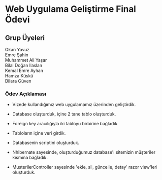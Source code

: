 # Web Uygulama Geliştirme Final Ödevi

## Grup Üyeleri

Okan Yavuz <br>
Emre Şahin<br>
Muhammet Ali Yaşar<br>
Bilal Doğan İlaslan<br>
Kemal Emre Ayhan<br>
Hamza Küskü<br>
Dilara Güven

### Ödev Açıklaması

* Vizede kullandığımız web uygulamamız üzerinden geliştirdik.

* Database oluşturduk, içine 2 tane tablo oluşturduk.

* Foreign key aracılığıyla iki tabloyu birbirine bağladık.

* Tabloların içine veri girdik.

* Databasenin scriptini oluşturduk.

* Nhibernate sayesinde, oluşturduğumuz database'i sitemizin müşteriler kısmına bağladık.

* MusterilerController sayesinde 'ekle, sil, güncelle, detay' razor view'leri oluşturduk.